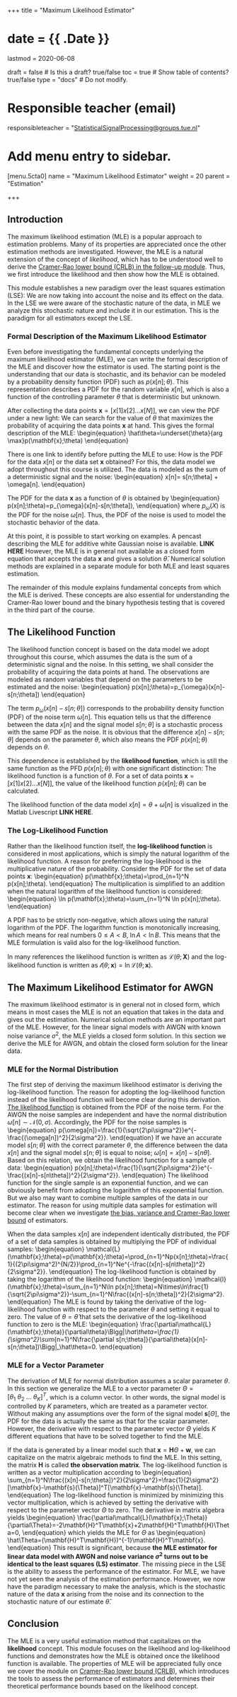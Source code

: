 +++
title = "Maximum Likelihood Estimator"

# date = {{ .Date }}
lastmod = 2020-06-08

draft = false  # Is this a draft? true/false
toc = true  # Show table of contents? true/false
type = "docs"  # Do not modify.

# Responsible teacher (email)
responsibleteacher = "StatisticalSignalProcessing@groups.tue.nl"

# Add menu entry to sidebar.
[menu.5cta0]
name = "Maximum Likelihood Estimator"
weight = 20
parent = "Estimation"

+++

## Introduction

The maximum likelihood estimation (MLE) is a popular approach to estimation problems. Many of its properties are appreciated once the other estimation methods are investigated. However, the MLE is a natural extension of the concept of <i>likelihood</i>, which has to be understood well to derive the <a href="../estimation_CRLB">Cramer-Rao lower bound (CRLB) in the follow-up module</a>. Thus, we first introduce the likelihood and then show how the MLE is obtained.

This module establishes a new paradigm over the least squares estimation (LSE): We are now taking into account the noise and its effect on the data. In the LSE we were aware of the stochastic nature of the data, in MLE we analyze this stochastic nature and include it in our estimation. This is the paradigm for all estimators except the LSE.

### Formal Description of the Maximum Likelihood Estimator

Even before investigating the fundamental concepts underlying the maximum likelihood estimator (MLE), we can write the formal description of the MLE and discover how the estimator is used. The starting point is the understanding that our data is stochastic, and its behavior can be modeled by a probability density function (PDF) such as $p(x[n];\theta)$. This representation describes a PDF for the random variable $x[n]$, which is also a function of the controlling parameter $\theta$ that is deterministic but unknown.

After collecting the data points $\mathbf{x}=[x[1] x[2] ... x[N]]$, we can view the PDF under a new light: We can search for the value of $\theta$ that maximizes the probability of acquiring the data points $\mathbf{x}$ at hand. This gives the formal description of the MLE:
\begin{equation}
\hat\theta=\underset{\theta}{arg \max}p(\mathbf{x};\theta)
\end{equation}

There is one link to identify before putting the MLE to use: How is the PDF for the data $x[n]$ or the data set $\mathbf{x}$ obtained? For this, the data model we adopt throughout this course is utilized. The data is modeled as the sum of a deterministic signal and the noise:
\begin{equation}
x[n]= s[n;\theta] + \omega[n].
\end{equation}

The PDF for the data $\mathbf{x}$ as a function of $\theta$ is obtained by
\begin{equation}
p(x[n];\theta)=p_{\omega}(x[n]-s[n;\theta]),
\end{equation}
where $p_\omega(X)$ is the PDF for the noise $\omega[n]$. Thus, the PDF of the noise is used to model the stochastic behavior of the data.

At this point, it is possible to start working on examples. A pencast describing the MLE for additive white Gaussian noise is available. **LINK HERE** However, the MLE is in general not available as a closed form equation that accepts the data $\mathbf{x}$ and gives a solution $\hat\theta$. Numerical solution methods are explained in a separate module for both MLE and least squares estimation.

The remainder of this module explains fundamental concepts from which the MLE is derived. These concepts are also essential for understanding the Cramer-Rao lower bound and the binary hypothesis testing that is covered in the third part of the course.

## The Likelihood Function

The likelihood function concept is based on the data model we adopt throughout this course, which assumes the data is the sum of a deterministic signal and the noise. In this setting, we shall consider the probability of acquiring the data points at hand. The observations are modeled as random variables that depend on the parameters to be estimated and the noise:
\begin{equation}
p(x[n];\theta)=p_{\omega}(x[n]-s[n;\theta])
\end{equation}

The term $p_\omega(x[n]-s[n;\theta])$ corresponds to the probability density function (PDF) of the noise term $\omega[n]$. This equation tells us that the difference between the data $x[n]$ and the signal model $s[n;\theta]$ is a stochastic process with the same PDF as the noise. It is obvious that the difference $x[n]-s[n;\theta]$ depends on the parameter $\theta$, which also means the PDF $p(x[n];\theta)$ depends on $\theta$.

This dependence is established by the **likelihood function**, which is still the same function as the PFD $p(x[n];\theta)$ with one significant distinction: The likelihood function is a function of $\theta$. For a set of data points $\mathbf{x}=[x[1] x[2] ... x[N]]$, the value of the likelihood function $p(x[n];\theta)$ can be calculated.

The likelihood function of the data model $x[n]=\theta+\omega[n]$ is visualized in the Matlab Livescript **LINK HERE**.

### The Log-Likelihood Function

Rather than the likelihood function itself, the **log-likelihood function** is considered in most applications, which is simply the natural logarithm of the likelihood function. A reason for preferring the log-likelihood is the multiplicative nature of the probability. Consider the PDF for the set of data points $\mathbf{x}$:
\begin{equation}
p(\mathbf{x};\theta)=\prod_{n=1}^N p(x[n];\theta).
\end{equation}
The multiplication is simplified to an addition when the natural logarithm of the likelihood function is considered:
\begin{equation}
\ln p(\mathbf{x};\theta)=\sum_{n=1}^N \ln p(x[n];\theta).
\end{equation}

A PDF has to be strictly non-negative, which allows using the natural logarithm of the PDF. The logarithm function is monotonically increasing, which means for real numbers $0\leq A < B$, $\ln A < \ln B$. This means that the MLE formulation is valid also for the log-likelihood function.

In many references the likelihood function is written as $\mathcal{L}(\theta;\mathbf{X})$ and the log-likelihood function is written as $\mathcal{l}(\theta;\mathbf{x})=\ln \mathcal{L}(\theta;\mathbf{x})$.

## The Maximum Likelihood Estimator for AWGN

The maximum likelihood estimator is in general not in closed form, which means in most cases the MLE is not an equation that takes in the data and gives out the estimation. Numerical solution methods are an important part of the MLE. However, for the linear signal models with AWGN with known noise variance $\sigma^2$, the MLE yields a closed form solution. In this section we derive the MLE for AWGN, and obtain the closed form solution for the linear data.

### MLE for the Normal Distribution

The first step of deriving the maximum likelihood estimator is deriving the log-likelihood function. The reason for adopting the log-likelihood function instead of the likelihood function will become clear during this derivation. <a href="../estimation_maximumlikelihood/#the-likelihood-function">The likelihood function</a> is obtained from the PDF of the noise term. For the AWGN the noise samples are independent and have the normal distribution $\omega[n]\sim\mathcal{N}(0,\sigma)$. Accordingly, the PDF for the noise samples is
\begin{equation}
p(\omega[n])=\frac{1}{\sqrt{2\pi\sigma^2}}e^{-\frac{(\omega[n])^2}{2\sigma^2}}.
\end{equation}
If we have an accurate model $s[n;\theta]$ with the correct parameter $\theta$, the difference between the data $x[n]$ and the signal model $s[n;\theta]$ is equal to noise; $\omega[n]=x[n]-s[n\theta]$. Based on this relation, we obtain the likelihood function for a sample of data:
\begin{equation}
p(x[n];\theta)=\frac{1}{\sqrt{2\pi\sigma^2}}e^{-\frac{(x[n]-s[n\theta])^2}{2\sigma^2}}.
\end{equation}
The likelihood function for the single sample is an exponential function, and we can obviously benefit from adopting the logarithm of this exponential function. But we also may want to combine multiple samples of the data in our estimator. The reason for using multiple data samples for estimation will become clear when we investigate <a href="../estimation_crlb">the bias, variance and Cramer-Rao lower bound</a> of estimators.

When the data samples $x[n]$ are independent identically distributed, the PDF of a set of data samples is obtained by multiplying the PDF of individual samples:
\begin{equation}
\mathcal{L}(\mathbf{x};\theta)=p(\mathbf{x};\theta)=\prod_{n=1}^Np(x[n];\theta)=\frac{1}{(2\pi\sigma^2)^{N/2}}\prod_{n=1}^Ne^{-\frac{(x[n]-s[n\theta])^2}{2\sigma^2}}.
\end{equation}
The log-likelihood function is obtained by taking the logarithm of the likelihood function:
\begin{equation}
\mathcal{l}(\mathbf{x};\theta)=\sum_{n=1}^N\ln p(x[n];\theta)=N\times\ln\frac{1}{\sqrt{2\pi\sigma^2}}-\sum_{n=1}^N\frac{(x[n]-s[n;\theta])^2}{2\sigma^2}.
\end{equation}
The MLE is found by taking the derivative of the log-likelihood function with respect to the parameter $\theta$ and setting it equal to zero. The value of $\theta=\hat\theta$ that sets the derivative of the log-likelihood function to zero is the MLE:
\begin{equation}
\frac{\partial\mathcal{L}(\mathbf{x};\theta)}{\partial\theta}\Bigg|_\hat\theta=\frac{1}{\sigma^2}\sum_{n=1}^N\frac{\partial s[n;\theta]}{\partial\theta}(x[n]-s[n;\theta])\Bigg|_\hat\theta=0.
\end{equation}

### MLE for a Vector Parameter

The derivation of MLE for normal distribution assumes a scalar parameter $\theta$. In this section we generalize the MLE to a vector parameter $\Theta=[\theta_1~ \theta_2~ ...~ \theta_K]^T$, which is a column vector. In other words, the signal model is controlled by $K$ parameters, which are treated as a parameter vector. Without making any assumptions over the form of the signal model $\mathbf{s}[\Theta]$, the PDF for the data is actually the same as that for the scalar parameter. However, the derivative with respect to the parameter vector $\Theta$ yields $K$ different equations that have to be solved together to find the MLE.

If the data is generated by a linear model such that $\mathbf{x}=\mathbf{H}\Theta+\mathbf{w}$, we can capitalize on the matrix algebraic methods to find the MLE. In this setting, the matrix $\mathbf{H}$ is called **the observation matrix**. The log-likelihood function is written as a vector multiplication according to
\begin{equation}
\sum_{n=1}^N\frac{(x[n]-s[n;\theta])^2}{2\sigma^2}=\frac{1}{2\sigma^2}[\mathbf{x}-\mathbf{s}(\Theta)]^T[\mathbf{x}-\mathbf{s}(\Theta)].
\end{equation}
The log-likelihood function is minimized by minimizing this vector multiplication, which is achieved by setting the derivative with respect to the parameter vector $\Theta$ to zero. The derivative in matrix algebra yields
\begin{equation}
\frac{\partial\mathcal{L}(\mathbf{x};\Theta)}{\partial\Theta}=-2\mathbf{H}^T\mathbf{x}+2\mathbf{H}^T\mathbf{H}\Theta=0,
\end{equation}
which yields the MLE for $\Theta$ as
\begin{equation}
\hat\Theta=(\mathbf{H}^T\mathbf{H})^{-1}\mathbf{H}^T\mathbf{x}.
\end{equation}
This result is significant, because <b>the MLE estimator for linear data model with AWGN and noise variance $\sigma^2$ turns out to be identical to the least squares (LS) estimator</b>. The missing piece in the LSE is the ability to assess the performance of the estimator. For MLE, we have not yet seen the analysis of the estimation performance. However, we now have the paradigm necessary to make the analysis, which is the stochastic nature of the data $\mathbf{x}$ arising from the noise and its connection to the stochastic nature of our estimate $\hat\theta$. 

## Conclusion

The MLE is a very useful estimation method that capitalizes on the **likelihood** concept. This module focuses on the likelihood and log-likelihood functions and demonstrates how the MLE is obtained once the likelihood function is available. The properties of MLE will be appreciated fully once we cover the module on <a href="../estimation_CRLB">Cramer-Rao lower bound (CRLB)</a>, which introduces the tools to assess the performance of estimators and determines their theoretical performance bounds based on the likelihood concept.
